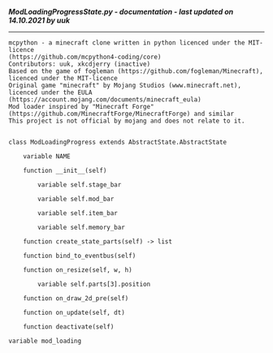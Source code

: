 ***ModLoadingProgressState.py - documentation - last updated on 14.10.2021 by uuk***
___

    mcpython - a minecraft clone written in python licenced under the MIT-licence 
    (https://github.com/mcpython4-coding/core)
    Contributors: uuk, xkcdjerry (inactive)
    Based on the game of fogleman (https://github.com/fogleman/Minecraft), licenced under the MIT-licence
    Original game "minecraft" by Mojang Studios (www.minecraft.net), licenced under the EULA
    (https://account.mojang.com/documents/minecraft_eula)
    Mod loader inspired by "Minecraft Forge" (https://github.com/MinecraftForge/MinecraftForge) and similar
    This project is not official by mojang and does not relate to it.


    class ModLoadingProgress extends AbstractState.AbstractState

        variable NAME

        function __init__(self)

            variable self.stage_bar

            variable self.mod_bar

            variable self.item_bar

            variable self.memory_bar

        function create_state_parts(self) -> list

        function bind_to_eventbus(self)

        function on_resize(self, w, h)

            variable self.parts[3].position

        function on_draw_2d_pre(self)

        function on_update(self, dt)

        function deactivate(self)

    variable mod_loading